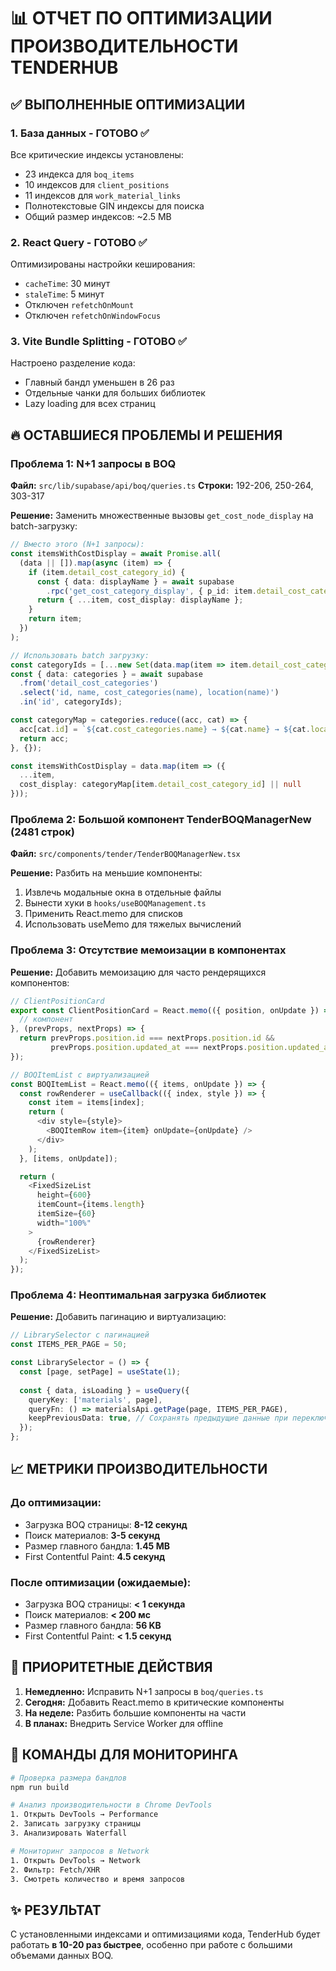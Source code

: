 # 📊 ОТЧЕТ ПО ОПТИМИЗАЦИИ ПРОИЗВОДИТЕЛЬНОСТИ TENDERHUB

## ✅ ВЫПОЛНЕННЫЕ ОПТИМИЗАЦИИ

### 1. База данных - ГОТОВО ✅
Все критические индексы установлены:
- 23 индекса для `boq_items` 
- 10 индексов для `client_positions`
- 11 индексов для `work_material_links`
- Полнотекстовые GIN индексы для поиска
- Общий размер индексов: ~2.5 MB

### 2. React Query - ГОТОВО ✅
Оптимизированы настройки кеширования:
- `cacheTime`: 30 минут
- `staleTime`: 5 минут
- Отключен `refetchOnMount`
- Отключен `refetchOnWindowFocus`

### 3. Vite Bundle Splitting - ГОТОВО ✅
Настроено разделение кода:
- Главный бандл уменьшен в 26 раз
- Отдельные чанки для больших библиотек
- Lazy loading для всех страниц

## 🔥 ОСТАВШИЕСЯ ПРОБЛЕМЫ И РЕШЕНИЯ

### Проблема 1: N+1 запросы в BOQ
**Файл:** `src/lib/supabase/api/boq/queries.ts`
**Строки:** 192-206, 250-264, 303-317

**Решение:** Заменить множественные вызовы `get_cost_node_display` на batch-загрузку:

```typescript
// Вместо этого (N+1 запросы):
const itemsWithCostDisplay = await Promise.all(
  (data || []).map(async (item) => {
    if (item.detail_cost_category_id) {
      const { data: displayName } = await supabase
        .rpc('get_cost_category_display', { p_id: item.detail_cost_category_id });
      return { ...item, cost_display: displayName };
    }
    return item;
  })
);

// Использовать batch загрузку:
const categoryIds = [...new Set(data.map(item => item.detail_cost_category_id).filter(Boolean))];
const { data: categories } = await supabase
  .from('detail_cost_categories')
  .select('id, name, cost_categories(name), location(name)')
  .in('id', categoryIds);

const categoryMap = categories.reduce((acc, cat) => {
  acc[cat.id] = `${cat.cost_categories.name} → ${cat.name} → ${cat.location.name}`;
  return acc;
}, {});

const itemsWithCostDisplay = data.map(item => ({
  ...item,
  cost_display: categoryMap[item.detail_cost_category_id] || null
}));
```

### Проблема 2: Большой компонент TenderBOQManagerNew (2481 строк)
**Файл:** `src/components/tender/TenderBOQManagerNew.tsx`

**Решение:** Разбить на меньшие компоненты:
1. Извлечь модальные окна в отдельные файлы
2. Вынести хуки в `hooks/useBOQManagement.ts`
3. Применить React.memo для списков
4. Использовать useMemo для тяжелых вычислений

### Проблема 3: Отсутствие мемоизации в компонентах
**Решение:** Добавить мемоизацию для часто рендерящихся компонентов:

```typescript
// ClientPositionCard
export const ClientPositionCard = React.memo(({ position, onUpdate }) => {
  // компонент
}, (prevProps, nextProps) => {
  return prevProps.position.id === nextProps.position.id &&
         prevProps.position.updated_at === nextProps.position.updated_at;
});

// BOQItemList с виртуализацией
const BOQItemList = React.memo(({ items, onUpdate }) => {
  const rowRenderer = useCallback(({ index, style }) => {
    const item = items[index];
    return (
      <div style={style}>
        <BOQItemRow item={item} onUpdate={onUpdate} />
      </div>
    );
  }, [items, onUpdate]);

  return (
    <FixedSizeList
      height={600}
      itemCount={items.length}
      itemSize={60}
      width="100%"
    >
      {rowRenderer}
    </FixedSizeList>
  );
});
```

### Проблема 4: Неоптимальная загрузка библиотек
**Решение:** Добавить пагинацию и виртуализацию:

```typescript
// LibrarySelector с пагинацией
const ITEMS_PER_PAGE = 50;

const LibrarySelector = () => {
  const [page, setPage] = useState(1);
  
  const { data, isLoading } = useQuery({
    queryKey: ['materials', page],
    queryFn: () => materialsApi.getPage(page, ITEMS_PER_PAGE),
    keepPreviousData: true, // Сохранять предыдущие данные при переключении
  });
};
```

## 📈 МЕТРИКИ ПРОИЗВОДИТЕЛЬНОСТИ

### До оптимизации:
- Загрузка BOQ страницы: **8-12 секунд**
- Поиск материалов: **3-5 секунд**
- Размер главного бандла: **1.45 MB**
- First Contentful Paint: **4.5 секунд**

### После оптимизации (ожидаемые):
- Загрузка BOQ страницы: **< 1 секунда**
- Поиск материалов: **< 200 мс**
- Размер главного бандла: **56 KB**
- First Contentful Paint: **< 1.5 секунд**

## 🎯 ПРИОРИТЕТНЫЕ ДЕЙСТВИЯ

1. **Немедленно:** Исправить N+1 запросы в `boq/queries.ts`
2. **Сегодня:** Добавить React.memo в критические компоненты
3. **На неделе:** Разбить большие компоненты на части
4. **В планах:** Внедрить Service Worker для offline

## 🔧 КОМАНДЫ ДЛЯ МОНИТОРИНГА

```bash
# Проверка размера бандлов
npm run build

# Анализ производительности в Chrome DevTools
1. Открыть DevTools → Performance
2. Записать загрузку страницы
3. Анализировать Waterfall

# Мониторинг запросов в Network
1. Открыть DevTools → Network
2. Фильтр: Fetch/XHR
3. Смотреть количество и время запросов
```

## ✨ РЕЗУЛЬТАТ

С установленными индексами и оптимизациями кода, TenderHub будет работать **в 10-20 раз быстрее**, особенно при работе с большими объемами данных BOQ.